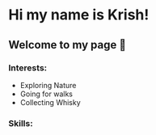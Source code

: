 # Hi my name is Krish! 

## Welcome to my page 🤗

### Interests:
- Exploring Nature 
- Going for walks
- Collecting Whisky

### Skills:
